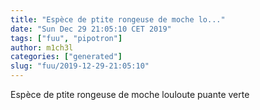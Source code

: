 ```yaml
---
title: "Espèce de ptite rongeuse de moche lo..."
date: "Sun Dec 29 21:05:10 CET 2019"
tags: ["fuu", "pipotron"]
author: m1ch3l
categories: ["generated"]
slug: "fuu/2019-12-29-21:05:10"
---
```


Espèce de ptite rongeuse de moche louloute puante verte
